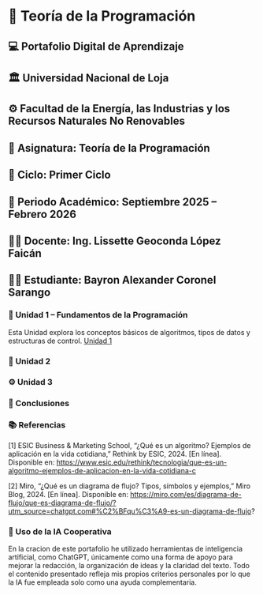 # 🧠 Teoría de la Programación  
## 💻 Portafolio Digital de Aprendizaje
## 🏛️ Universidad Nacional de Loja
## ⚙️ Facultad de la Energía, las Industrias y los Recursos Naturales No Renovables
## 📘 Asignatura: Teoría de la Programación
## 🧩 Ciclo: Primer Ciclo
## 📅 Periodo Académico: Septiembre 2025 – Febrero 2026
## 👩‍🏫 Docente: Ing. Lissette Geoconda López Faicán
## 👨‍🎓 Estudiante: Bayron Alexander Coronel Sarango

### 📘 Unidad 1 – Fundamentos de la Programación  
Esta Unidad explora los conceptos básicos de algoritmos, tipos de datos y estructuras de control.
[Unidad 1](Unidad1.md)

### 🧩 Unidad 2 
### ⚙️ Unidad 3 

### 🧭 Conclusiones  

### 📚 Referencias  
[1] ESIC Business & Marketing School, “¿Qué es un algoritmo? Ejemplos de aplicación en la vida cotidiana,” Rethink by ESIC, 2024. [En línea]. Disponible en: https://www.esic.edu/rethink/tecnologia/que-es-un-algoritmo-ejemplos-de-aplicacion-en-la-vida-cotidiana-c

[2] Miro, “¿Qué es un diagrama de flujo? Tipos, símbolos y ejemplos,” Miro Blog, 2024. [En línea]. Disponible en: https://miro.com/es/diagrama-de-flujo/que-es-diagrama-de-flujo/?utm_source=chatgpt.com#%C2%BFqu%C3%A9-es-un-diagrama-de-flujo?

### 🤖 Uso de la IA Cooperativa  

En la cracion de este portafolio he utilizado herramientas de inteligencia artificial, como ChatGPT, únicamente como una forma de apoyo para mejorar la redacción, la organización de ideas y la claridad del texto. Todo el contenido presentado refleja mis propios criterios personales por lo que la IA fue empleada solo como una ayuda complementaria.





